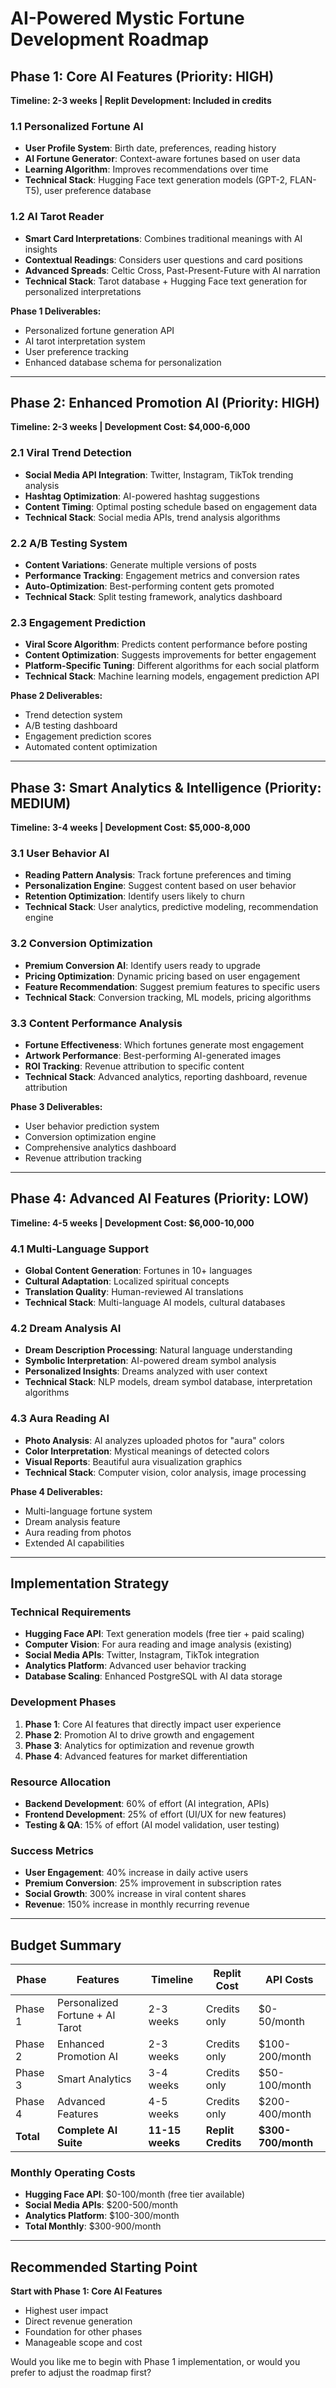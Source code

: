 # AI-Powered Mystic Fortune Development Roadmap

## Phase 1: Core AI Features (Priority: HIGH)
**Timeline: 2-3 weeks | Replit Development: Included in credits**

### 1.1 Personalized Fortune AI
- **User Profile System**: Birth date, preferences, reading history
- **AI Fortune Generator**: Context-aware fortunes based on user data
- **Learning Algorithm**: Improves recommendations over time
- **Technical Stack**: Hugging Face text generation models (GPT-2, FLAN-T5), user preference database

### 1.2 AI Tarot Reader
- **Smart Card Interpretations**: Combines traditional meanings with AI insights
- **Contextual Readings**: Considers user questions and card positions
- **Advanced Spreads**: Celtic Cross, Past-Present-Future with AI narration
- **Technical Stack**: Tarot database + Hugging Face text generation for personalized interpretations

**Phase 1 Deliverables:**
- Personalized fortune generation API
- AI tarot interpretation system
- User preference tracking
- Enhanced database schema for personalization

---

## Phase 2: Enhanced Promotion AI (Priority: HIGH)
**Timeline: 2-3 weeks | Development Cost: $4,000-6,000**

### 2.1 Viral Trend Detection
- **Social Media API Integration**: Twitter, Instagram, TikTok trending analysis
- **Hashtag Optimization**: AI-powered hashtag suggestions
- **Content Timing**: Optimal posting schedule based on engagement data
- **Technical Stack**: Social media APIs, trend analysis algorithms

### 2.2 A/B Testing System
- **Content Variations**: Generate multiple versions of posts
- **Performance Tracking**: Engagement metrics and conversion rates
- **Auto-Optimization**: Best-performing content gets promoted
- **Technical Stack**: Split testing framework, analytics dashboard

### 2.3 Engagement Prediction
- **Viral Score Algorithm**: Predicts content performance before posting
- **Content Optimization**: Suggests improvements for better engagement
- **Platform-Specific Tuning**: Different algorithms for each social platform
- **Technical Stack**: Machine learning models, engagement prediction API

**Phase 2 Deliverables:**
- Trend detection system
- A/B testing dashboard
- Engagement prediction scores
- Automated content optimization

---

## Phase 3: Smart Analytics & Intelligence (Priority: MEDIUM)
**Timeline: 3-4 weeks | Development Cost: $5,000-8,000**

### 3.1 User Behavior AI
- **Reading Pattern Analysis**: Track fortune preferences and timing
- **Personalization Engine**: Suggest content based on user behavior
- **Retention Optimization**: Identify users likely to churn
- **Technical Stack**: User analytics, predictive modeling, recommendation engine

### 3.2 Conversion Optimization
- **Premium Conversion AI**: Identify users ready to upgrade
- **Pricing Optimization**: Dynamic pricing based on user engagement
- **Feature Recommendation**: Suggest premium features to specific users
- **Technical Stack**: Conversion tracking, ML models, pricing algorithms

### 3.3 Content Performance Analysis
- **Fortune Effectiveness**: Which fortunes generate most engagement
- **Artwork Performance**: Best-performing AI-generated images
- **ROI Tracking**: Revenue attribution to specific content
- **Technical Stack**: Advanced analytics, reporting dashboard, revenue attribution

**Phase 3 Deliverables:**
- User behavior prediction system
- Conversion optimization engine
- Comprehensive analytics dashboard
- Revenue attribution tracking

---

## Phase 4: Advanced AI Features (Priority: LOW)
**Timeline: 4-5 weeks | Development Cost: $6,000-10,000**

### 4.1 Multi-Language Support
- **Global Content Generation**: Fortunes in 10+ languages
- **Cultural Adaptation**: Localized spiritual concepts
- **Translation Quality**: Human-reviewed AI translations
- **Technical Stack**: Multi-language AI models, cultural databases

### 4.2 Dream Analysis AI
- **Dream Description Processing**: Natural language understanding
- **Symbolic Interpretation**: AI-powered dream symbol analysis
- **Personalized Insights**: Dreams analyzed with user context
- **Technical Stack**: NLP models, dream symbol database, interpretation algorithms

### 4.3 Aura Reading AI
- **Photo Analysis**: AI analyzes uploaded photos for "aura" colors
- **Color Interpretation**: Mystical meanings of detected colors
- **Visual Reports**: Beautiful aura visualization graphics
- **Technical Stack**: Computer vision, color analysis, image processing

**Phase 4 Deliverables:**
- Multi-language fortune system
- Dream analysis feature
- Aura reading from photos
- Extended AI capabilities

---

## Implementation Strategy

### Technical Requirements
- **Hugging Face API**: Text generation models (free tier + paid scaling)
- **Computer Vision**: For aura reading and image analysis (existing)
- **Social Media APIs**: Twitter, Instagram, TikTok integration
- **Analytics Platform**: Advanced user behavior tracking
- **Database Scaling**: Enhanced PostgreSQL with AI data storage

### Development Phases
1. **Phase 1**: Core AI features that directly impact user experience
2. **Phase 2**: Promotion AI to drive growth and engagement
3. **Phase 3**: Analytics for optimization and revenue growth
4. **Phase 4**: Advanced features for market differentiation

### Resource Allocation
- **Backend Development**: 60% of effort (AI integration, APIs)
- **Frontend Development**: 25% of effort (UI/UX for new features)
- **Testing & QA**: 15% of effort (AI model validation, user testing)

### Success Metrics
- **User Engagement**: 40% increase in daily active users
- **Premium Conversion**: 25% improvement in subscription rates
- **Social Growth**: 300% increase in viral content shares
- **Revenue**: 150% increase in monthly recurring revenue

---

## Budget Summary

| Phase | Features | Timeline | Replit Cost | API Costs |
|-------|----------|----------|-------------|-----------|
| Phase 1 | Personalized Fortune + AI Tarot | 2-3 weeks | Credits only | $0-50/month |
| Phase 2 | Enhanced Promotion AI | 2-3 weeks | Credits only | $100-200/month |
| Phase 3 | Smart Analytics | 3-4 weeks | Credits only | $50-100/month |
| Phase 4 | Advanced Features | 4-5 weeks | Credits only | $200-400/month |
| **Total** | **Complete AI Suite** | **11-15 weeks** | **Replit Credits** | **$300-700/month** |

### Monthly Operating Costs
- **Hugging Face API**: $0-100/month (free tier available)
- **Social Media APIs**: $200-500/month
- **Analytics Platform**: $100-300/month
- **Total Monthly**: $300-900/month

---

## Recommended Starting Point

**Start with Phase 1: Core AI Features**
- Highest user impact
- Direct revenue generation
- Foundation for other phases
- Manageable scope and cost

Would you like me to begin with Phase 1 implementation, or would you prefer to adjust the roadmap first?